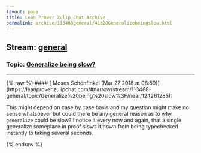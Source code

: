 ```yaml
---
layout: page
title: Lean Prover Zulip Chat Archive 
permalink: archive/113488general/41328Generalizebeingslow.html
---
```


## Stream: [general](https://leanprover-community.github.io/archive/113488general/index.html)
### Topic: [Generalize being slow?](https://leanprover-community.github.io/archive/113488general/41328Generalizebeingslow.html)

---

<base href="https://leanprover.zulipchat.com">
{% raw %}
#### [ Moses Schönfinkel (Mar 27 2018 at 08:59)](https://leanprover.zulipchat.com/#narrow/stream/113488-general/topic/Generalize%20being%20slow%3F/near/124261285):
<p>This might depend on case by case basis and my question might make no sense whatsoever but could there be any general reason as to why <code>generalize</code> could be slow? I notice it every now and again, that a single generalize someplace in proof slows it down from being typechecked instantly to taking several seconds.</p>


{% endraw %}
